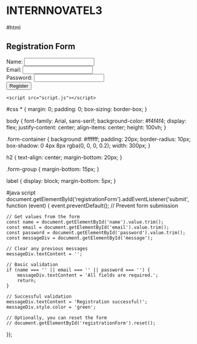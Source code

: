 # INTERNNOVATEL3
#html
<!DOCTYPE html>
<html lang="en">
<head>
    <meta charset="UTF-8">
    <meta name="viewport" content="width=device-width, initial-scale=1.0">
    <title>Registration Form</title>
    <link rel="stylesheet" href="style.css">
</head>
<body>
    <div class="form-container">
        <h2>Registration Form</h2>
        <form id="registrationForm">
            <div class="form-group">
                <label for="name">Name:</label>
                <input type="text" id="name" name="name" required>
            </div>
            <div class="form-group">
                <label for="email">Email:</label>
                <input type="email" id="email" name="email" required>
            </div>
            <div class="form-group">
                <label for="password">Password:</label>
                <input type="password" id="password" name="password" required>
            </div>
            <button type="submit">Register</button>
        </form>
        <div id="message" class="message"></div>
    </div>

    <script src="script.js"></script>
</body>
</html>
#css
* {
    margin: 0;
    padding: 0;
    box-sizing: border-box;
}

body {
    font-family: Arial, sans-serif;
    background-color: #f4f4f4;
    display: flex;
    justify-content: center;
    align-items: center;
    height: 100vh;
}

.form-container {
    background: #ffffff;
    padding: 20px;
    border-radius: 10px;
    box-shadow: 0 4px 8px rgba(0, 0, 0, 0.2);
    width: 300px;
}

h2 {
    text-align: center;
    margin-bottom: 20px;
}

.form-group {
    margin-bottom: 15px;
}

label {
    display: block;
    margin-bottom: 5px;
}

#java script
document.getElementById('registrationForm').addEventListener('submit', function (event) {
    event.preventDefault(); // Prevent form submission

    // Get values from the form
    const name = document.getElementById('name').value.trim();
    const email = document.getElementById('email').value.trim();
    const password = document.getElementById('password').value.trim();
    const messageDiv = document.getElementById('message');

    // Clear any previous messages
    messageDiv.textContent = '';

    // Basic validation
    if (name === '' || email === '' || password === '') {
        messageDiv.textContent = 'All fields are required.';
        return;
    }

    // Successful validation
    messageDiv.textContent = 'Registration successful!';
    messageDiv.style.color = 'green';

    // Optionally, you can reset the form
    // document.getElementById('registrationForm').reset();
});

